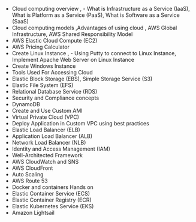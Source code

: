 - Cloud computing overview , - What is Infrastructure as a Service (IaaS), What is Platform as a Service (PaaS), What is Software as a Service (SaaS)
- Cloud computing models ,Advantages of using cloud , AWS Global Infrastructure, AWS Shared Responsibility Model
- AWS Elastic Cloud Compute (EC2)
- AWS Pricing Calculator
- Create Linux Instance , - Using Putty to connect to Linux Instance, Implement Apache Web
  Server on Linux Instance
- Create Windows Instance
- Tools Used For Accessing Cloud
- Elastic Block Storage (EBS), Simple Storage Service (S3)
- Elastic File System (EFS)
- Relational Database Service (RDS)
- Security and Compliance concepts
- DynamoDB
- Create and Use Custom AMI
- Virtual Private Cloud (VPC)
- Deploy Application in Custom VPC using best practices
- Elastic Load Balancer (ELB)
- Application Load Balancer (ALB)
- Network Load Balancer (NLB)
- Identity and Access Management (IAM)
- Well-Architected Framework
- AWS CloudWatch and SNS
- AWS CloudFront
- Auto Scaling
- AWS Route 53
- Docker and containers Hands on
- Elastic Container Service (ECS)
- Elastic Container Registry (ECR)
- Elastic Kubernetes Service (EKS)
- Amazon Lightsail
